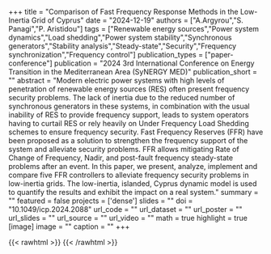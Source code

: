 +++
title = "Comparison of Fast Frequency Response Methods in the Low-Inertia Grid of Cyprus"
date = "2024-12-19"
authors = ["A.Argyrou","S. Panagi","P. Aristidou"]
tags = ["Renewable energy sources","Power system dynamics","Load shedding","Power system stability","Synchronous generators","Stability analysis","Steady-state","Security","Frequency synchronization","Frequency control"]
publication_types = ["paper-conference"]
publication = "2024 3rd International Conference on Energy Transition in the Mediterranean Area (SyNERGY MED)"
publication_short = ""
abstract = "Modern electric power systems with high levels of penetration of renewable energy sources (RES) often present frequency security problems. The lack of inertia due to the reduced number of synchronous generators in these systems, in combination with the usual inability of RES to provide frequency support, leads to system operators having to curtail RES or rely heavily on Under Frequency Load Shedding schemes to ensure frequency security. Fast Frequency Reserves (FFR) have been proposed as a solution to strengthen the frequency support of the system and alleviate security problems. FFR allows mitigating Rate of Change of Frequency, Nadir, and post-fault frequency steady-state problems after an event. In this paper, we present, analyze, implement and compare five FFR controllers to alleviate frequency security problems in low-inertia grids. The low-inertia, islanded, Cyprus dynamic model is used to quantify the results and exhibit the impact on a real system."
summary = ""
featured = false
projects = ['dense']
slides = ""
doi = "10.1049/icp.2024.2088"
url_code = ""
url_dataset = ""
url_poster = ""
url_slides = ""
url_source = ""
url_video = ""
math = true
highlight = true
[image]
image = ""
caption = ""
+++

{{< rawhtml >}}
<a href="https://plu.mx/plum/a/?doi=10.1049/icp.2024.2088" class="plumx-details"></a>
{{< /rawhtml >}}

